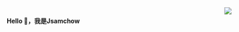 <img align="right" src="https://github-readme-stats.vercel.app/api?username=Jsamchow&show_icons=true&icon_color=805AD5&text_color=718096&bg_color=ffffff&hide_title=true" />

#### Hello 👏，我是Jsamchow
